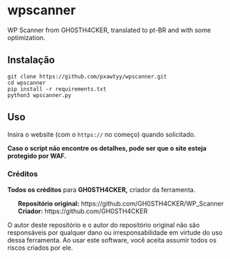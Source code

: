 # wpscanner
WP Scanner from GH0STH4CKER, translated to pt-BR and with some optimization.

## Instalação

```
git clone https://github.com/pxawtyy/wpscanner.git
cd wpscanner
pip install -r requirements.txt
python3 wpscanner.py
```

## Uso

Insira o website (com o ```https://``` no começo) quando solicitado.

__Caso o script não encontre os detalhes, pode ser que o site esteja protegido por WAF.__

### Créditos

**Todos os créditos** para **GH0STH4CKER,** criador da ferramenta.

<ul>
<strong>Repositório original:</strong> <href> https://github.com/GH0STH4CKER/WP_Scanner </href>
<strong>Criador:</strong> <href> https://github.com/GH0STH4CKER </href>
</ul>

O autor deste repositório e o autor do repositório original não são responsáveis por qualquer dano ou irresponsabilidade em virtude do uso dessa ferramenta. Ao usar este software, você aceita assumir todos os riscos criados por ele.
